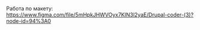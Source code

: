 Работа по макету: https://www.figma.com/file/5mHpkJHWVOyx7KIN3l2yaE/Drupal-coder-(3)?node-id=94%3A0
